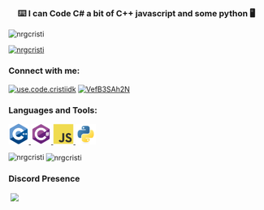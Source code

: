 <h3 align="center">⌨️ I can Code C# a bit of C++ javascript and some python 🖥️</h3>

<p align="left"> <img src="https://komarev.com/ghpvc/?username=nrgcristi&label=Profile%20views&color=0e75b6&style=flat" alt="nrgcristi" /> </p>

<p align="left"> <a href="https://github.com/ryo-ma/github-profile-trophy"><img src="https://github-profile-trophy.vercel.app/?username=nrgcristi" alt="nrgcristi" /></a> </p>

<h3 align="left">Connect with me:</h3>
<p align="left">
<a href="https://instagram.com/use.code.cristiidk" target="blank"><img align="center" src="https://raw.githubusercontent.com/rahuldkjain/github-profile-readme-generator/master/src/images/icons/Social/instagram.svg" alt="use.code.cristiidk" height="30" width="40" /></a>
<a href="https://discord.gg/VefB3SAh2N" target="blank"><img align="center" src="https://raw.githubusercontent.com/rahuldkjain/github-profile-readme-generator/master/src/images/icons/Social/discord.svg" alt="VefB3SAh2N" height="30" width="40" /></a>
</p>

<h3 align="left">Languages and Tools:</h3>
<p align="left"> <a href="https://www.w3schools.com/cpp/" target="_blank" rel="noreferrer"> <img src="https://raw.githubusercontent.com/devicons/devicon/master/icons/cplusplus/cplusplus-original.svg" alt="cplusplus" width="40" height="40"/> </a> <a href="https://www.w3schools.com/cs/" target="_blank" rel="noreferrer"> <img src="https://raw.githubusercontent.com/devicons/devicon/master/icons/csharp/csharp-original.svg" alt="csharp" width="40" height="40"/> </a> <a href="https://developer.mozilla.org/en-US/docs/Web/JavaScript" target="_blank" rel="noreferrer"> <img src="https://raw.githubusercontent.com/devicons/devicon/master/icons/javascript/javascript-original.svg" alt="javascript" width="40" height="40"/> </a> <a href="https://www.python.org" target="_blank" rel="noreferrer"> <img src="https://raw.githubusercontent.com/devicons/devicon/master/icons/python/python-original.svg" alt="python" width="40" height="40"/> </a> </p>

<p><img align="left" src="https://github-readme-stats.vercel.app/api/top-langs?username=nrgcristi&show_icons=true&locale=en&layout=compact" alt="nrgcristi" /></p>

<p>&nbsp;<img align="center" src="https://github-readme-stats.vercel.app/api?username=nrgcristi&show_icons=true&locale=en" alt="nrgcristi" /></p>

<h3 align="left">Discord Presence</h3>
<p>&nbsp;<img align="center" src="https://discord-readme-badge.vercel.app/api?id="" /></p>

